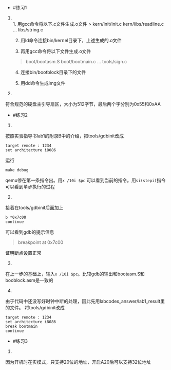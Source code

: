 - #练习1

1. <br>
    1. 用gcc命令将以下.c文件生成.o文件
    > kern/init/init.c
    kern/libs/readline.c
    ...
    libs/string.c

    2. 用ld命令连接bin/kernel目录下，上述生成的.o文件

    3. 再用gcc命令将以下文件生成.o文件
    > boot/bootasm.S
    boot/bootmain.c
    ...
    tools/sign.c

    4. 连接bin/bootblock目录下的文件

    5. 用dd命令生成img文件

2.  <br>
符合规范的硬盘主引导扇区，大小为512字节，最后两个字分别为0x55和0xAA

- #练习2
  
1. <br>
 按照实验指导书lab1的附录B中的介绍，把tools/gdbinit改成  
 ```
 target remote : 1234
 set architecture i8086
 ```
 运行
 ```
 make debug
 ```
 qemu停在第一条指令出。用`x /10i $pc` 可以看到当前的指令。用`si(stepi)`指令可以看到单步执行的过程

2. <br>
 接着在tools/gdbinit后面加上
 ```
 b *0x7c00
 continue
 ```
 可以看到gdb的提示信息
 > breakpoint at 0x7c00  
 
 证明断点设置正常

3. <br>
 在上一步的基础上，输入`x /10i $pc`。比较gdb的输出和bootasm.S和booblock.asm是一致的

4. <br>
 由于代码中还没写好时钟中断的处理，因此先用labcodes_answer/lab1_result里的文件。
 将tools/gdbinit改成
 ```
 target remote : 1234
 set architecture i8086
 break bootmain
 continue
 ```

- #练习3
  
1. <br>
 因为开机时在实模式，只支持20位的地址，开启A20后可以支持32位地址
